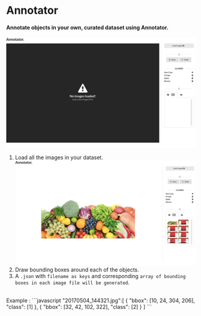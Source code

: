 # Annotator
#### Annotate objects in your own, curated dataset using Annotator.
![alt text](https://raw.githubusercontent.com/KaunilD/annotator/master/public/assets/0.png)
1. Load all the images in your dataset.
![alt text](https://raw.githubusercontent.com/KaunilD/annotator/master/public/assets/1.png)
2. Draw bounding boxes around each of the objects.
3. A `.json` with `filename as keys` and corresponding `array of bounding boxes in each image file will be generated`.
  <br/>
   Example :
   ```javascript
   "20170504_144321.jpg":[
    {
    "bbox": [10, 24, 304, 206],
    "class": [1]
    },
    {
    "bbox": [32, 42, 102, 322],
    "class": [2]
    }
   ]
   ```
